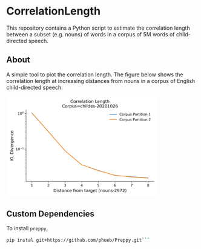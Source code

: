 # CorrelationLength

This repository contains a Python script to estimate the correlation length between a subset (e.g. nouns) of words in a corpus of 5M words of child-directed speech.

## About

A simple tool to plot the correlation length.
The figure below shows the correlation length at increasing distances from nouns in a corpus of English child-directed speech:

<img src="images/part1vspart2.png" width="400">


## Custom Dependencies

To install `preppy`, 

```bash
pip instal git+https://github.com/phueb/Preppy.git```